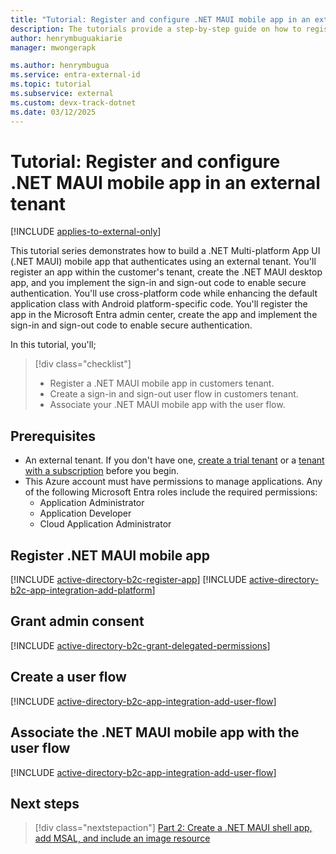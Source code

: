 ```yaml
---
title: "Tutorial: Register and configure .NET MAUI mobile app in an external tenant"
description: The tutorials provide a step-by-step guide on how to register and configure a .NET MAUI app with Microsoft Entra External ID for the customer's tenant.
author: henrymbuguakiarie
manager: mwongerapk

ms.author: henrymbugua
ms.service: entra-external-id
ms.topic: tutorial
ms.subservice: external
ms.custom: devx-track-dotnet
ms.date: 03/12/2025
---
```


# Tutorial: Register and configure .NET MAUI mobile app in an external tenant

[!INCLUDE [applies-to-external-only](../external-id/includes/applies-to-external-only.md)]


This tutorial series demonstrates how to build a .NET Multi-platform App UI (.NET MAUI) mobile app that authenticates using an external tenant. You'll register an app within the customer's tenant, create the .NET MAUI desktop app, and you implement the sign-in and sign-out code to enable secure authentication. You'll use cross-platform code while enhancing the default application class with Android platform-specific code. You'll register the app in the Microsoft Entra admin center, create the app and implement the sign-in and sign-out code to enable secure authentication.

In this tutorial, you'll;

> [!div class="checklist"]
>
> - Register a .NET MAUI mobile app in customers tenant.
> - Create a sign-in and sign-out user flow in customers tenant.
> - Associate your .NET MAUI mobile app with the user flow.

## Prerequisites

- An external tenant. If you don't have one, [create a trial tenant](https://aka.ms/ciam-free-trial) or a [tenant with a subscription](../external-id/customers/quickstart-tenant-setup.md) before you begin.
- This Azure account must have permissions to manage applications. Any of the following Microsoft Entra roles include the required permissions:
    - Application Administrator
    - Application Developer
    - Cloud Application Administrator

## Register .NET MAUI mobile app

[!INCLUDE [active-directory-b2c-register-app](../external-id/customers/includes/register-app/register-client-app-common.md)]
[!INCLUDE [active-directory-b2c-app-integration-add-platform](../external-id/customers/includes/register-app/add-platform-redirect-url-dotnet-maui.md)]

## Grant admin consent

[!INCLUDE [active-directory-b2c-grant-delegated-permissions](../external-id/customers/includes/register-app/grant-api-permission-sign-in.md)]

## Create a user flow

[!INCLUDE [active-directory-b2c-app-integration-add-user-flow](../external-id/customers/includes/configure-user-flow/create-sign-in-sign-out-user-flow.md)]

## Associate the .NET MAUI mobile app with the user flow

[!INCLUDE [active-directory-b2c-app-integration-add-user-flow](../external-id/customers/includes/configure-user-flow/add-app-user-flow.md)]

## Next steps

> [!div class="nextstepaction"]
> [Part 2: Create a .NET MAUI shell app, add MSAL, and include an image resource](tutorial-mobile-app-maui-sign-in-prepare-app.md)
